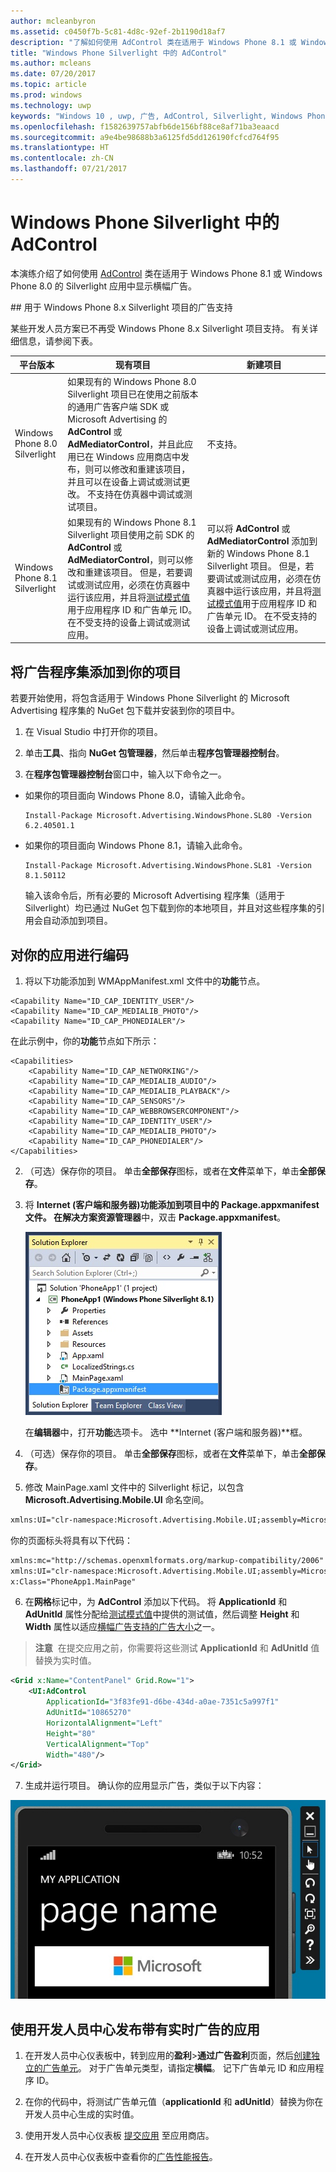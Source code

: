 ```yaml
---
author: mcleanbyron
ms.assetid: c0450f7b-5c81-4d8c-92ef-2b1190d18af7
description: "了解如何使用 AdControl 类在适用于 Windows Phone 8.1 或 Windows Phone 8.0 的 Silverlight 应用中显示横幅广告。"
title: "Windows Phone Silverlight 中的 AdControl"
ms.author: mcleans
ms.date: 07/20/2017
ms.topic: article
ms.prod: windows
ms.technology: uwp
keywords: "Windows 10 , uwp, 广告, AdControl, Silverlight, Windows Phone"
ms.openlocfilehash: f1582639757abfb6de156bf88ce8af71ba3eaacd
ms.sourcegitcommit: a9e4be98688b3a6125fd5dd126190fcfcd764f95
ms.translationtype: HT
ms.contentlocale: zh-CN
ms.lasthandoff: 07/21/2017
---
```

# <a name="adcontrol-in-windows-phone-silverlight"></a>Windows Phone Silverlight 中的 AdControl

本演练介绍了如何使用 [AdControl](https://msdn.microsoft.com/library/windows/apps/hh524191.aspx) 类在适用于 Windows Phone 8.1 或 Windows Phone 8.0 的 Silverlight 应用中显示横幅广告。

<span id="silverlight_support"/>
## <a name="advertising-support-for-windows-phone-8x-silverlight-projects"></a>用于 Windows Phone 8.x Silverlight 项目的广告支持

某些开发人员方案已不再受 Windows Phone 8.x Silverlight 项目支持。 有关详细信息，请参阅下表。

|  平台版本  |  现有项目    |   新建项目  |
|-----------------|----------------|--------------|
| Windows Phone 8.0 Silverlight     |  如果现有的 Windows Phone 8.0 Silverlight 项目已在使用之前版本的通用广告客户端 SDK 或 Microsoft Advertising 的 **AdControl** 或 **AdMediatorControl**，并且此应用已在 Windows 应用商店中发布，则可以修改和重建该项目，并且可以在设备上调试或测试更改。 不支持在仿真器中调试或测试项目。  |  不支持。  |
| Windows Phone 8.1 Silverlight    |  如果现有的 Windows Phone 8.1 Silverlight 项目使用之前 SDK 的 **AdControl** 或 **AdMediatorControl**，则可以修改和重建该项目。 但是，若要调试或测试应用，必须在仿真器中运行该应用，并且将[测试模式值](test-mode-values.md)用于应用程序 ID 和广告单元 ID。 在不受支持的设备上调试或测试应用。  |   可以将 **AdControl** 或 **AdMediatorControl** 添加到新的 Windows Phone 8.1 Silverlight 项目。 但是，若要调试或测试应用，必须在仿真器中运行该应用，并且将[测试模式值](test-mode-values.md)用于应用程序 ID 和广告单元 ID。 在不受支持的设备上调试或测试应用。 |

## <a name="add-the-advertising-assemblies-to-your-project"></a>将广告程序集添加到你的项目

若要开始使用，将包含适用于 Windows Phone Silverlight 的 Microsoft Advertising 程序集的 NuGet 包下载并安装到你的项目中。

1.  在 Visual Studio 中打开你的项目。

2.  单击**工具**、指向 **NuGet 包管理器**，然后单击**程序包管理器控制台**。

3.  在**程序包管理器控制台**窗口中，输入以下命令之一。

  * 如果你的项目面向 Windows Phone 8.0，请输入此命令。

      ```syntax
      Install-Package Microsoft.Advertising.WindowsPhone.SL80 -Version 6.2.40501.1
      ```

  * 如果你的项目面向 Windows Phone 8.1，请输入此命令。

      ```syntax
      Install-Package Microsoft.Advertising.WindowsPhone.SL81 -Version 8.1.50112
      ```

    输入该命令后，所有必要的 Microsoft Advertising 程序集（适用于 Silverlight）均已通过 NuGet 包下载到你的本地项目，并且对这些程序集的引用会自动添加到项目。

## <a name="code-your-app"></a>对你的应用进行编码


1.  将以下功能添加到 WMAppManifest.xml 文件中的**功能**节点。

  ``` syntax
  <Capability Name="ID_CAP_IDENTITY_USER"/>
  <Capability Name="ID_CAP_MEDIALIB_PHOTO"/>
  <Capability Name="ID_CAP_PHONEDIALER"/>
  ```

  在此示例中，你的**功能**节点如下所示：

  ``` syntax
  <Capabilities>
      <Capability Name="ID_CAP_NETWORKING"/>
      <Capability Name="ID_CAP_MEDIALIB_AUDIO"/>
      <Capability Name="ID_CAP_MEDIALIB_PLAYBACK"/>
      <Capability Name="ID_CAP_SENSORS"/>
      <Capability Name="ID_CAP_WEBBROWSERCOMPONENT"/>
      <Capability Name="ID_CAP_IDENTITY_USER"/>
      <Capability Name="ID_CAP_MEDIALIB_PHOTO"/>
      <Capability Name="ID_CAP_PHONEDIALER"/>
  </Capabilities>
  ```

2.  （可选）保存你的项目。 单击**全部保存**图标，或者在**文件**菜单下，单击**全部保存**。

3.  将 **Internet (客户端和服务器)**功能添加到项目中的 Package.appxmanifest 文件。 在**解决方案资源管理器**中，双击 **Package.appxmanifest**。

    ![wp81silverlightmarkup\-solutionexplorer\-packageappxmanifest](images/13-b98c2a1a-69c3-4018-be0a-6ce010e703e7.jpg)

    在**编辑器**中，打开**功能**选项卡。 选中 **Internet (客户端和服务器)**框。

4.  （可选）保存你的项目。 单击**全部保存**图标，或者在**文件**菜单下，单击**全部保存**。

5.  修改 MainPage.xaml 文件中的 Silverlight 标记，以包含 **Microsoft.Advertising.Mobile.UI** 命名空间。

  ``` xml
  xmlns:UI="clr-namespace:Microsoft.Advertising.Mobile.UI;assembly=Microsoft.Advertising.Mobile.UI"
  ```

  你的页面标头将具有以下代码：

  ``` xml
  xmlns:mc="http://schemas.openxmlformats.org/markup-compatibility/2006"
  xmlns:UI="clr-namespace:Microsoft.Advertising.Mobile.UI;assembly=Microsoft.Advertising.Mobile.UI"
  x:Class="PhoneApp1.MainPage"
  ```

6.  在**网格**标记中，为 **AdControl** 添加以下代码。 将 **ApplicationId** 和 **AdUnitId** 属性分配给[测试模式值](test-mode-values.md)中提供的测试值，然后调整 **Height** 和 **Width** 属性以适应[横幅广告支持的广告大小](supported-ad-sizes-for-banner-ads.md)之一。

  > **注意**&nbsp;&nbsp;在提交应用之前，你需要将这些测试 **ApplicationId** 和 **AdUnitId** 值替换为实时值。

  ``` xml
  <Grid x:Name="ContentPanel" Grid.Row="1">
      <UI:AdControl
          ApplicationId="3f83fe91-d6be-434d-a0ae-7351c5a997f1"
          AdUnitId="10865270"
          HorizontalAlignment="Left"
          Height="80"
          VerticalAlignment="Top"
          Width="480"/>
  </Grid>
  ```

7.  生成并运行项目。 确认你的应用显示广告，类似于以下内容：

  ![wp81silverlight\-emulatorwithad](images/13-8db1492f-ae1d-439b-9b78-bed8e22fe996.jpg)

## <a name="release-your-app-with-live-ads-using-dev-center"></a>使用开发人员中心发布带有实时广告的应用

1.  在开发人员中心仪表板中，转到应用的**盈利**&gt;**通过广告盈利**页面，然后[创建独立的广告单元](../publish/monetize-with-ads.md)。 对于广告单元类型，请指定**横幅**。 记下广告单元 ID 和应用程序 ID。

2.  在你的代码中，将测试广告单元值（**applicationId** 和 **adUnitId**）替换为你在开发人员中心生成的实时值。

3.  使用开发人员中心仪表板 [提交应用](../publish/app-submissions.md) 至应用商店。

4.  在开发人员中心仪表板中查看你的[广告性能报告](../publish/advertising-performance-report.md)。


 
